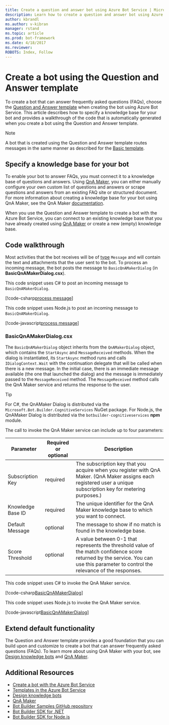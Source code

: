 ```yaml
---
title: Create a question and answer bot using Azure Bot Service | Microsoft Docs
description: Learn how to create a question and answer bot using Azure Bot Service.
author: kbrandl
ms.author: v-kibran
manager: rstand
ms.topic: article
ms.prod: bot-framework
ms.date: 4/18/2017
ms.reviewer: 
ROBOTS: Index, Follow
---
```


# Create a bot using the Question and Answer template

To create a bot that can answer frequently asked questions (FAQs), choose the [Question and Answer template](~/azure/azure-bot-service-templates.md) when creating the bot using Azure Bot Service. This article describes how to specify a knowledge base for your bot and provides a walkthrough of the code that is automatically generated when you create a bot using the Question and Answer template.

> [!NOTE]
> A bot that is created using the Question and Answer template routes messages 
> in the same manner as described for the [Basic template](~/azure/azure-bot-service-template-basic.md).

## Specify a knowledge base for your bot

To enable your bot to answer FAQs, you must connect it to a knowledge base of questions and answers. Using [QnA Maker][qnaMaker], you can either manually configure your own custom list of questions and answers or scrape questions and answers from an existing FAQ site or structured document. For more information about creating a knowledge base for your bot using QnA Maker, see the QnA Maker [documentation][qnaMakerDocs]. 

When you use the Question and Answer template to create a bot with the Azure Bot Service, you can connect to an existing knowledge base that you have already created using [QnA Maker][qnaMaker] or create a new (empty) knowledge base.

## Code walkthrough

Most activities that the bot receives will be of [type](~/dotnet/activities.md) `Message` and will contain the text and attachments that the user sent to the bot. To process an incoming message, the bot posts the message to `BasicQnAMakerDialog` (in **BasicQnAMakerDialog.csx**). 

This code snippet uses C# to post an incoming message to `BasicQnAMakerDialog`.

[!code-csharp[process message](~/includes/code/azure-bot-service-template-question-and-answer.cs#processMessage)]

This code snippet uses Node.js to post an incoming message to `BasicQnAMakerDialog`.

[!code-javascript[process message](~/includes/code/azure-bot-service-template-question-and-answer.js#processMessage)]

### BasicQnAMakerDialog.csx

The `BasicQnAMakerDialog` object inherits from the `QnAMakerDialog` object, which contains the `StartAsync` and `MessageReceived` methods. When the dialog is instantiated, its `StartAsync` method runs and calls `IDialogContext.Wait` with the continuation delegate that will be called when there is a new message. In the initial case, there is an immediate message available (the one that launched the dialog) and the message is immediately passed to the `MessageReceived` method. The `MessageReceived` method calls the QnA Maker service and returns the response to the user.

> [!TIP]
> For C#, the QnAMaker Dialog is distributed via the `Microsoft.Bot.Builder.CognitiveServices` NuGet package. 
> For Node.js, the QnAMaker Dialog is distributed via the `botbuilder-cognitiveservices` **npm** module.

The call to invoke the QnA Maker service can include up to four parameters:

| Parameter | Required or optional | Description |
|----|----|----|
| Subscription Key | required | The subscription key that you acquire when you register with QnA Maker. (QnA Maker assigns each registered user a unique subscription key for metering purposes.) |
| Knowledge Base ID | required | The unique identifier for the QnA Maker knowledge base to which you want to connect. |
| Default Message | optional | The message to show if no match is found in the knowledge base. |
| Score Threshold | optional | A value between 0-1 that represents the threshold value of the match confidence score returned by the service. You can use this parameter to control the relevance of the responses. |

This code snippet uses C# to invoke the QnA Maker service.

[!code-csharp[BasicQnAMakerDialog](~/includes/code/azure-bot-service-template-question-and-answer.cs#BasicQnAMakerDialog)]

This code snippet uses Node.js to invoke the QnA Maker service.

[!code-javascript[BasicQnAMakerDialog](~/includes/code/azure-bot-service-template-question-and-answer.js#BasicQnAMakerDialog)]

## Extend default functionality

The Question and Answer template provides a good foundation that you can build upon and customize to create a bot that can answer frequently asked questions (FAQs). To learn more about using QnA Maker with your bot, see [Design knowledge bots](~/bot-design-pattern-knowledge-base.md#qna-maker) and [QnA Maker][qnaMaker].

## Additional Resources

- [Create a bot with the Azure Bot Service](~/azure/azure-bot-service-quickstart.md)
- [Templates in the Azure Bot Service](~/azure/azure-bot-service-templates.md)
- [Design knowledge bots](~/bot-design-pattern-knowledge-base.md)
- <a href="https://qnamaker.ai/" target="_blank">QnA Maker</a>
- <a href="https://github.com/Microsoft/BotBuilder-Samples" target="_blank">Bot Builder Samples GitHub repository</a>
- [Bot Builder SDK for .NET](~/dotnet/index.md)
- [Bot Builder SDK for Node.js](~/nodejs/index.md)

[qnaMaker]: https://qnamaker.ai/

[qnaMakerDocs]:[https://qnamaker.ai/Documentation]